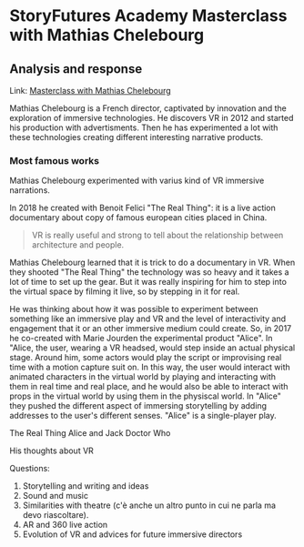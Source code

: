 # StoryFutures Academy Masterclass with Mathias Chelebourg
## Analysis and response

Link: [Masterclass with Mathias Chelebourg](https://www.storyfutures.com/resources/mathias-chelebourg)

Mathias Chelebourg is a French director, captivated by innovation and the exploration of immersive technologies.
He discovers VR in 2012 and started his production with advertisments. Then he has experimented a lot with these technologies creating different interesting narrative products.

### Most famous works
Mathias Chelebourg experimented with varius kind of VR immersive narrations.

In 2018 he created with Benoit Felici "The Real Thing": it is a live action documentary about copy of famous european cities placed in China.
>VR is really useful and strong to tell about the relationship between architecture and people.

Mathias Chelebourg learned that it is trick to do a documentary in VR. When they shooted "The Real Thing" the technology was so heavy and it takes a lot of time to set up the gear. But it was really inspiring for him to step into the virtual space by filming it live, so by stepping in it for real.

He was thinking about how it was possible to experiment between something like an immersive play and VR and the level of interactivity and engagement that it or an other immersive medium could create. So, in 2017 he co-created with Marie Jourden the experimental product "Alice". In "Alice, the user, wearing a VR headsed, would step inside an actual physical
stage. Around him, some actors would play the script or improvising real time with a motion capture suit on. In this way, the user would interact with animated characters in the virtual world by playing and interacting with them in real time and real place, and he would also be able to interact with props in the virtual world by using them in the physiscal world. In "Alice" they pushed the different aspect of immersing storytelling by adding addresses to the user's different senses.
"Alice" is a single-player play.

The Real Thing
Alice and Jack
Doctor Who

His thoughts about VR

Questions:
1) Storytelling and writing and ideas
2) Sound and music
3) Similarities with theatre (c'è anche un altro punto in cui ne parla ma devo riascoltare).
4) AR and 360 live action
5) Evolution of VR and advices for future immersive directors

